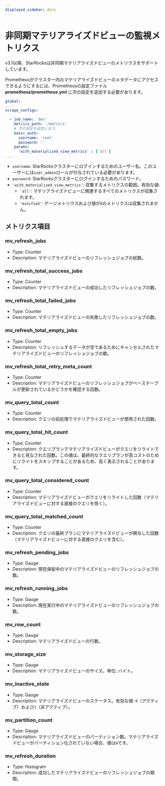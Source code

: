 ```yaml
---
displayed_sidebar: docs
---
```


# 非同期マテリアライズドビューの監視メトリクス

v3.1以降、StarRocksは非同期マテリアライズドビューのメトリクスをサポートしています。

Prometheusがクラスター内のマテリアライズドビューのメタデータにアクセスできるようにするには、Prometheusの設定ファイル **prometheus/prometheus.yml** に次の設定を追加する必要があります。

```YAML
global:
....
scrape_configs:

  - job_name: 'dev' 
    metrics_path: '/metrics'    
    # 次の設定を追加します。
    basic_auth:
      username: 'root'
      password: ''
    params:
      'with_materialized_view_metrics' : ['all']   
....
```

- `username`: StarRocksクラスターにログインするためのユーザー名。このユーザーには`user_admin`ロールが付与されている必要があります。
- `password`: StarRocksクラスターにログインするためのパスワード。
- `'with_materialized_view_metrics'`: 収集するメトリクスの範囲。有効な値:
  - `'all'`: マテリアライズドビューに関連するすべてのメトリクスが収集されます。
  - `'minified'`: ゲージメトリクスおよび値が`0`のメトリクスは収集されません。

## メトリクス項目

### mv_refresh_jobs

- Type: Counter
- Description: マテリアライズドビューのリフレッシュジョブの総数。

### mv_refresh_total_success_jobs

- Type: Counter
- Description: マテリアライズドビューの成功したリフレッシュジョブの数。

### mv_refresh_total_failed_jobs

- Type: Counter
- Description: マテリアライズドビューの失敗したリフレッシュジョブの数。

### mv_refresh_total_empty_jobs

- Type: Counter
- Description: リフレッシュするデータが空であるためにキャンセルされたマテリアライズドビューのリフレッシュジョブの数。

### mv_refresh_total_retry_meta_count

- Type: Counter
- Description: マテリアライズドビューのリフレッシュジョブがベーステーブルが更新されているかどうかを確認する回数。

### mv_query_total_count

- Type: Counter
- Description: クエリの前処理でマテリアライズドビューが使用された回数。

### mv_query_total_hit_count

- Type: Counter
- Description: クエリプランでマテリアライズドビューがクエリをリライトできると見なされた回数。この値は、最終的なクエリプランが高コストのためにリライトをスキップすることがあるため、高く表示されることがあります。

### mv_query_total_considered_count

- Type: Counter
- Description: マテリアライズドビューがクエリをリライトした回数（マテリアライズドビューに対する直接のクエリを除く）。

### mv_query_total_matched_count

- Type: Counter
- Description: クエリの最終プランにマテリアライズドビューが関与した回数（マテリアライズドビューに対する直接のクエリを含む）。

### mv_refresh_pending_jobs

- Type: Gauge
- Description: 現在保留中のマテリアライズドビューのリフレッシュジョブの数。

### mv_refresh_running_jobs

- Type: Gauge
- Description: 現在実行中のマテリアライズドビューのリフレッシュジョブの数。

### mv_row_count

- Type: Gauge
- Description: マテリアライズドビューの行数。

### mv_storage_size

- Type: Gauge
- Description: マテリアライズドビューのサイズ。単位: バイト。

### mv_inactive_state

- Type: Gauge
- Description: マテリアライズドビューのステータス。有効な値: `0`（アクティブ）および`1`（非アクティブ）。

### mv_partition_count

- Type: Gauge
- Description: マテリアライズドビューのパーティション数。マテリアライズドビューがパーティション化されていない場合、値は`0`です。

### mv_refresh_duration

- Type: Histogram
- Description: 成功したマテリアライズドビューのリフレッシュジョブの期間。